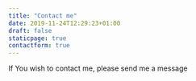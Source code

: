 ```yaml
---
title: "Contact me"
date: 2019-11-24T12:29:23+01:00
draft: false
staticpage: true
contactform: true
---
```


If You wish to contact me, please send me a message
